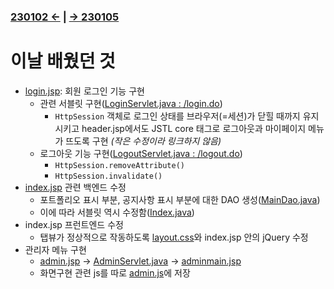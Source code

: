 ﻿### [230102 ←](/221205-_JSP/230102/) | [→ 230105](/221205-_JSP/230105/)

# 이날 배웠던 것

- [login.jsp](/221205-_JSP/230104/jslhrdServlet/login.jsp): 회원 로그인 기능 구현
    - 관련 서블릿 구현([LoginServlet.java : /login.do](/221205-_JSP/230104/jslhrdServlet/LoginServlet.java))
        - `HttpSession` 객체로 로그인 상태를 브라우저(=세션)가 닫힐 때까지 유지시키고 header.jsp에서도 JSTL core 태그로 로그아웃과 마이페이지 메뉴가 뜨도록 구현 _(작은 수정이라 링크하지 않음)_
    - 로그아웃 기능 구현([LogoutServlet.java : /logout.do](/221205-_JSP/230104/jslhrdServlet/LogoutServlet.java))
        - `HttpSession.removeAttribute()`
        - `HttpSession.invalidate()`
- [index.jsp](/221205-_JSP/230104/jslhrdServlet/index.jsp) 관련 백엔드 수정
    - 포트폴리오 표시 부분, 공지사항 표시 부분에 대한 DAO 생성([MainDao.java](/221205-_JSP/230104/jslhrdServlet/MainDao.java))
    - 이에 따라 서블릿 역시 수정함([Index.java](/221205-_JSP/230104/jslhrdServlet/Index.java))
- index.jsp 프런트엔드 수정
    - 탭뷰가 정상적으로 작동하도록 [layout.css](/221205-_JSP/230104/jslhrdServlet/layout.css)와 index.jsp 안의 jQuery 수정
- 관리자 메뉴 구현
    - [admin.jsp](/221205-_JSP/230104/jslhrdServlet/admin.jsp) → [AdminServlet.java](/221205-_JSP/230104/jslhrdServlet/AdminServlet.java) → [adminmain.jsp](/221205-_JSP/230104/jslhrdServlet/adminmain.jsp)
    - 화면구현 관련 js를 따로 [admin.js](/221205-_JSP/230104/jslhrdServlet/admin.js)에 저장
